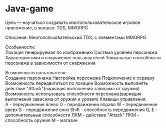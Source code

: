 # Java-game
Цель — научиться создавать многопользовательское игровое            приложение, в жанрах: TDS, MMORPG

Описание:	Многопользовательский TDS, с элементами MMORPG 	 

Особенности: 	
Локация генерируемая по изображению
Система уровней персонажа
Характеристики и снаряжение пользователей
Уникальные способности персонажа в зависимости от снаряжения

Возможности пользователя:	
Создание персонажа
Настройка персонажа
Подключение к серверу
Возможность передвигаться по локации
Возможность выполнять действие "Attack"(вариация выполнения зависима от оружия)
Возможность использовать способности персонажа(вариация выполнения зависима от оружия и уровня)
Клавиши управления:		
	A - передвижение влево
	D - передвижение вправо
	W - передвижение вверх
	S - передвижение вниз
	Shift - способность передвижения
	Q, E - дополнительные способности
	ЛКМ - действие "Attack"
	ПКМ - способность оружия
	M - магазин


